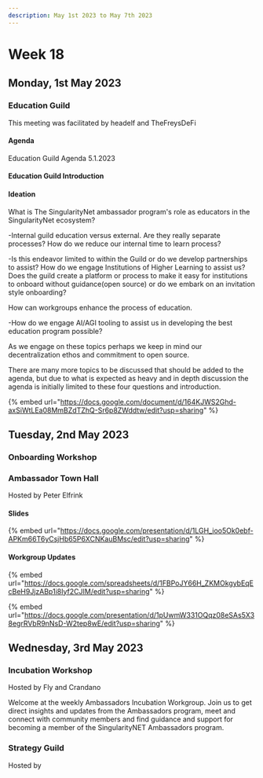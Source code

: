 ```yaml
---
description: May 1st 2023 to May 7th 2023
---
```


# Week 18

## Monday, 1st May 2023

### Education Guild

This meeting was facilitated by headelf and TheFreysDeFi

#### Agenda

Education Guild Agenda 5.1.2023

#### Education Guild Introduction&#x20;

#### Ideation

What is The SingularityNet ambassador program's role as educators in the SingularityNet ecosystem?

\-Internal guild education versus external. Are they really separate processes? How do we reduce our internal time to learn process?

\-Is this endeavor limited to within the Guild or do we develop partnerships to assist? How do we engage Institutions of Higher Learning to assist us? Does the guild create a platform or process to make it easy for institutions to onboard without guidance(open source) or do we embark on an invitation style onboarding?&#x20;

How can workgroups enhance the process of education.&#x20;

\-How do we engage AI/AGI tooling to assist us in developing the best education program possible?

As we engage on these topics perhaps we keep in mind our decentralization ethos and commitment to open source.

There are many more topics to be discussed that should be added to the agenda, but due to what is expected as heavy and in depth discussion the agenda is initially limited to these four questions and introduction.

{% embed url="https://docs.google.com/document/d/164KJWS2Ghd-axSiWtLEa08MmBZdTZhQ-Sr6p8ZWddtw/edit?usp=sharing" %}

## Tuesday, 2nd May 2023

### Onboarding Workshop



### Ambassador Town Hall

Hosted by Peter Elfrink

#### Slides

{% embed url="https://docs.google.com/presentation/d/1LGH_ioo5Ok0ebf-APKm66T6yCsjHb65P6XCNKauBMsc/edit?usp=sharing" %}

#### Workgroup Updates

{% embed url="https://docs.google.com/spreadsheets/d/1FBPoJY66H_ZKMOkgybEqEcBeH9JjzABp1i8Iyf2CJIM/edit?usp=sharing" %}

{% embed url="https://docs.google.com/presentation/d/1pUwmW331OQqz08eSAs5X38egrRVbR9nNsD-W2tep8wE/edit?usp=sharing" %}

## Wednesday, 3rd May 2023

### Incubation Workshop

Hosted by Fly and Crandano

Welcome at the weekly Ambassadors Incubation Workgroup. Join us to get direct insights and updates from the Ambassadors program, meet and connect with community members and find guidance and support for becoming a member of the SingularityNET Ambassadors program.

### Strategy Guild

Hosted by
